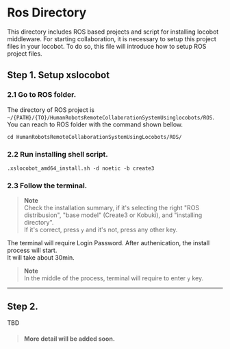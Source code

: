 # Ros Directory
This directory includes ROS based projects and script for installing locobot middleware. For starting collaboration, it is necessary to setup this project files in your locobot. To do so, this file will introduce how to setup ROS project files. 
## Step 1. Setup xslocobot
### 2.1 Go to ROS folder.  
The directory of ROS project is `~/{PATH}/{TO}/HumanRobotsRemoteCollaborationSystemUsinglocobots/ROS`.  
You can reach to ROS folder with the command shown bellow.
```
cd HumanRobotsRemoteCollaborationSystemUsingLocobots/ROS/
```

### 2.2 Run installing shell script.  

```
.xslocobot_amd64_install.sh -d noetic -b create3
```
### 2.3 Follow the terminal.  
>**Note**  
Check the installation summary, if it's selecting the right "ROS distribusion", "base model" (Create3 or Kobuki), and "installing directory".  
If it's correct, press `y` and it's not, press any other key.  

The terminal will require Login Password. After authenication, the install process will start.  
It will take about 30min. 
>**Note**  
In the middle of the process, terminal will require to enter `y` key. 

---
## Step 2. 
TBD
>**<h4>More detail will be added soon.**
